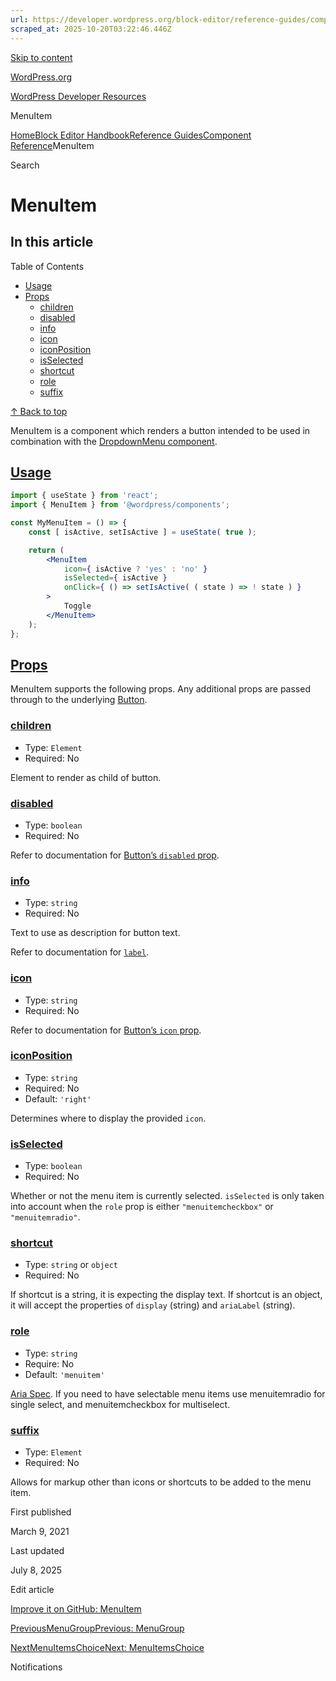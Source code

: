```yaml
---
url: https://developer.wordpress.org/block-editor/reference-guides/components/menu-item
scraped_at: 2025-10-20T03:22:46.446Z
---
```


[Skip to content](https://developer.wordpress.org/block-editor/reference-guides/components/menu-item/#wp--skip-link--target)

[WordPress.org](https://wordpress.org/)

[WordPress Developer Resources](https://developer.wordpress.org/)

MenuItem


[Home](https://developer.wordpress.org/)[Block Editor Handbook](https://developer.wordpress.org/block-editor/)[Reference Guides](https://developer.wordpress.org/block-editor/reference-guides/)[Component Reference](https://developer.wordpress.org/block-editor/reference-guides/components/)MenuItem

Search

# MenuItem

## In this article

Table of Contents

- [Usage](https://developer.wordpress.org/block-editor/reference-guides/components/menu-item/#usage)
- [Props](https://developer.wordpress.org/block-editor/reference-guides/components/menu-item/#props)
  - [children](https://developer.wordpress.org/block-editor/reference-guides/components/menu-item/#children)
  - [disabled](https://developer.wordpress.org/block-editor/reference-guides/components/menu-item/#disabled)
  - [info](https://developer.wordpress.org/block-editor/reference-guides/components/menu-item/#info)
  - [icon](https://developer.wordpress.org/block-editor/reference-guides/components/menu-item/#icon)
  - [iconPosition](https://developer.wordpress.org/block-editor/reference-guides/components/menu-item/#iconposition)
  - [isSelected](https://developer.wordpress.org/block-editor/reference-guides/components/menu-item/#isselected)
  - [shortcut](https://developer.wordpress.org/block-editor/reference-guides/components/menu-item/#shortcut)
  - [role](https://developer.wordpress.org/block-editor/reference-guides/components/menu-item/#role)
  - [suffix](https://developer.wordpress.org/block-editor/reference-guides/components/menu-item/#suffix)

[↑ Back to top](https://developer.wordpress.org/block-editor/reference-guides/components/menu-item/#wp--skip-link--target)

MenuItem is a component which renders a button intended to be used in combination with the [DropdownMenu component](https://developer.wordpress.org/block-editor/reference-guide/components/dropdown-menu/).

## [Usage](https://developer.wordpress.org/block-editor/reference-guides/components/menu-item/\#usage)

```jsx
import { useState } from 'react';
import { MenuItem } from '@wordpress/components';

const MyMenuItem = () => {
    const [ isActive, setIsActive ] = useState( true );

    return (
        <MenuItem
            icon={ isActive ? 'yes' : 'no' }
            isSelected={ isActive }
            onClick={ () => setIsActive( ( state ) => ! state ) }
        >
            Toggle
        </MenuItem>
    );
};

```

## [Props](https://developer.wordpress.org/block-editor/reference-guides/components/menu-item/\#props)

MenuItem supports the following props. Any additional props are passed through to the underlying [Button](https://developer.wordpress.org/block-editor/reference-guide/components/button/).

### [children](https://developer.wordpress.org/block-editor/reference-guides/components/menu-item/\#children)

- Type: `Element`
- Required: No

Element to render as child of button.

### [disabled](https://developer.wordpress.org/block-editor/reference-guides/components/menu-item/\#disabled)

- Type: `boolean`
- Required: No

Refer to documentation for [Button’s `disabled` prop](https://developer.wordpress.org/block-editor/reference-guide/components/button/#disabled-boolean).

### [info](https://developer.wordpress.org/block-editor/reference-guides/components/menu-item/\#info)

- Type: `string`
- Required: No

Text to use as description for button text.

Refer to documentation for [`label`](https://developer.wordpress.org/block-editor/reference-guides/components/menu-item/#label).

### [icon](https://developer.wordpress.org/block-editor/reference-guides/components/menu-item/\#icon)

- Type: `string`
- Required: No

Refer to documentation for [Button’s `icon` prop](https://developer.wordpress.org/block-editor/reference-guide/components/icon-button/#icon).

### [iconPosition](https://developer.wordpress.org/block-editor/reference-guides/components/menu-item/\#iconposition)

- Type: `string`
- Required: No
- Default: `'right'`

Determines where to display the provided `icon`.

### [isSelected](https://developer.wordpress.org/block-editor/reference-guides/components/menu-item/\#isselected)

- Type: `boolean`
- Required: No

Whether or not the menu item is currently selected. `isSelected` is only taken into account when the `role` prop is either `"menuitemcheckbox"` or `"menuitemradio"`.

### [shortcut](https://developer.wordpress.org/block-editor/reference-guides/components/menu-item/\#shortcut)

- Type: `string` or `object`
- Required: No

If shortcut is a string, it is expecting the display text. If shortcut is an object, it will accept the properties of `display` (string) and `ariaLabel` (string).

### [role](https://developer.wordpress.org/block-editor/reference-guides/components/menu-item/\#role)

- Type: `string`
- Require: No
- Default: `'menuitem'`

[Aria Spec](https://www.w3.org/TR/wai-aria-1.1/#aria-checked). If you need to have selectable menu items use menuitemradio for single select, and menuitemcheckbox for multiselect.

### [suffix](https://developer.wordpress.org/block-editor/reference-guides/components/menu-item/\#suffix)

- Type: `Element`
- Required: No

Allows for markup other than icons or shortcuts to be added to the menu item.

First published

March 9, 2021

Last updated

July 8, 2025

Edit article

[Improve it on GitHub: MenuItem](https://github.com/WordPress/gutenberg/edit/trunk/packages/components/src/menu-item/README.md)

[PreviousMenuGroupPrevious: MenuGroup](https://developer.wordpress.org/block-editor/reference-guides/components/menu-group/)

[NextMenuItemsChoiceNext: MenuItemsChoice](https://developer.wordpress.org/block-editor/reference-guides/components/menu-items-choice/)

Notifications